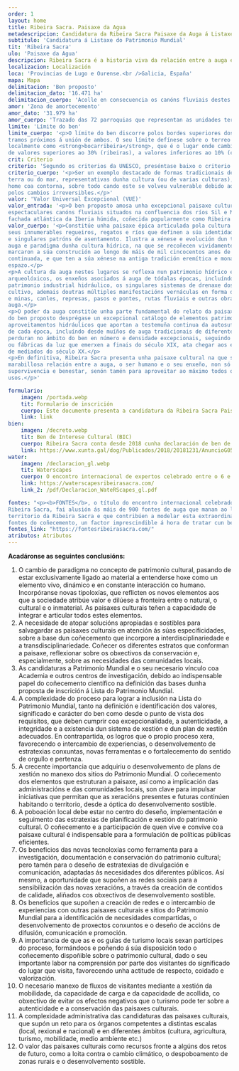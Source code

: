 ```yaml
---
order: 1
layout: home
title: Ribeira Sacra. Paisaxe da Agua
metadescripcion: Candidatura da Ribeira Sacra Paisaxe da Auga á Listaxe do Patrimonio Mundial
subtitulo: 'Candidatura á Listaxe do Patrimonio Mundial'
tit: 'Ribeira Sacra'
ulo: 'Paisaxe da Agua'
descripcion: Ribeira Sacra é a historia viva da relación entre a auga e o ser humano que gracias ao seu enxeño esculpiu unha paisaxe de auga ó longo de máis de <b class="text-sky-500">1.500 anos de ocupación continuada.</b>
localizacion: Localización
loca: 'Provincias de Lugo e Ourense.<br />Galicia, España'
mapa: Mapa
delimitacion: 'Ben proposto'
delimitacion_dato: '16.471 ha'
delimitacion_cuerpo: 'Acolle en consecuencia os canóns fluviais destes ríos entre Santa María de Pesqueiras, ao oeste, e San Clodio de Ribas de Sil, ao leste.'
amor: 'Zona de amortecemento'
amor_dato: '31.979 ha'
amor_cuerpo: 'Trazado das 72 parroquias que representan as unidades territoriais comunitarias configuradas desde o medievo.'
limite: 'Límite do ben'
limite_cuerpo: '<p>O límite do ben discorre polos bordes superiores dos vales encaixados dos ríos Sil e Miño nos
tramos próximos á unión de ambos. O seu límite defínese sobre o terreo no que se denomina
localmente como <strong>bocarribeira</strong>, que é o lugar onde cambia abruptamente a pendente, pasando
de valores superiores ao 30% (ribeiras), a valores inferiores ao 10% (chairas).</p>'
crit: Criterio
criterio: 'Segundo os criterios da UNESCO, preséntase baixo o criterio (v)'
criterio_cuerpo: '<p>Ser un exemplo destacado de formas tradicionais de asentamento humano ou de utilización da
terra ou do mar, representativas dunha cultura (ou de varias culturas), ou de interacción do
home coa contorna, sobre todo cando este se volveu vulnerable debido ao impacto provocado
polos cambios irreversibles.</p>'
valor: 'Valor Universal Excepcional (VUE)'
valor_entrada: '<p>O ben proposto amosa unha excepcional paisaxe cultural da auga encaixada entre os
espectaculares canóns fluviais situados na confluencia dos ríos Sil e Miño (Galicia, España), na
fachada atlántica da Iberia húmida, coñecida popularmente como Ribeira Sacra.</p>'
valor_cuerpo: '<p>Constitúe unha paisaxe épica articulada pola cultura e o patrimonio da auga, sustentada nos
seus innumerables regueiros, regatos e ríos que definen a súa identidade, beleza, composición
e singulares patróns de asentamento. Ilustra a xénese e evolución dun territorio esculpido pola
auga e paradigma dunha cultura hídrica, na que se recoñecen vividamente as pegadas que
marcaron a súa construción ao longo de máis de mil cincocentos anos de ocupación
continuada, e que ten a súa xénese na antiga tradición eremítica e monástica arraigada neste
espazo.</p>
<p>A cultura da auga nestes lugares se reflexa nun patrimonio hídrico excepcional que inclúe sitios
arqueolóxicos, os enxeños asociados á auga de tódalas épocas, incluíndo un importante
patrimonio industrial hidráulico, os singulares sistemas de drenaxe dos socalcos ou terrazas de
cultivo, ademais doutras múltiples manifestacións vernáculas en forma de fontes sacralizadas
e minas, canles, represas, pasos e pontes, rutas fluviais e outras obras singulares asociadas coa
auga.</p>
<p>O poder da auga constitúe unha parte fundamental do relato da paisaxe cultural. No ámbito
do ben proposto desprégase un excepcional catálogo de elementos patrimoniais de
aproveitamentos hidráulicos que aportan a testemuña continua da autosuficiencia enerxética
de cada época, incluíndo desde muíños de auga tradicionais de diferentes séculos, cuxas obras
perduran no ámbito do ben en número e densidade excepcionais, seguindo coas minicentrais
ou fábricas da luz que emerxen a finais do século XIX, ata chegar aos embalses hidroeléctricos
de mediados do século XX.</p>
<p>En definitiva, Ribeira Sacra presenta unha paisaxe cultural na que se pode ler a historia da
marabillosa relación entre a auga, o ser humano e o seu enxeño, non só para asegurar a súa
supervivencia e benestar, senón tamén para aproveitar ao máximo todos os seus posibles
usos.</p>'

formulario:
    imagen: /portada.webp
    tit: Formulario de inscrición
    cuerpo: Este documento presenta a candidatura da Ribeira Sacra Paisaxe da Auga á Listaxe do Patrimonio Mundial. 
    link: link
bien:
    imagen: /decreto.webp
    tit: Ben de Interese Cultural (BIC)
    cuerpo: Ribeira Sacra conta desde 2018 cunha declaración de ben de interese cultural dentro da categoría de paisaxe cultural.
    link: https://www.xunta.gal/dog/Publicados/2018/20181231/AnuncioG0535-281218-0001_gl.html
water:
    imagen: /declaracion_gl.webp
    tit: Waterscapes
    cuerpo: O encontro internacional de expertos celebrado entre o 6 e 8 de novembro de 2023 na Ribeira Sacra concluíu coa declaración sobre as paisaxes culturais da auga.
    link: https://waterscapesribeirasacra.com/
    link_2: /pdf/Declaracion_WateRScapes_gl.pdf

fontes: "<p><b>FONTES</b>, o título do encontro internacional celebrado entre o 27 e 29 de outubro de 2024 na
Ribeira Sacra, fai alusión ás máis de 900 fontes de auga que manan ao longo de todo o
territorio da Ribeira Sacra e que contribúen a modelar esta extraordinaria paisaxe, e tamén ás
fontes do coñecemento, un factor imprescindible á hora de tratar cun ben patrimonial.</p>"
fontes_link: "https://fontesribeirasacra.com/"
atributos: Atributos
---
```


**Acadáronse as seguintes conclusións:**

1. O cambio de paradigma no concepto de patrimonio cultural, pasando de estar exclusivamente ligado ao material a entenderse hoxe como un elemento vivo, dinámico e en constante interacción co humano. Incorpóranse novas tipoloxías, que reflicten os novos elementos aos que a sociedade atribúe valor e dilúese a fronteira entre o natural, o cultural e o inmaterial. As paisaxes culturais teñen a capacidade de integrar e articular todos estes elementos.
2. A necesidade de atopar solucións apropiadas e sostibles para salvagardar as paisaxes culturais en atención ás súas especificidades, sobre a base dun coñecemento que incorpore a interdisciplinariedade e a transdisciplinariedade. Coñecer os diferentes estratos que conforman a paisaxe, reflexionar sobre os obxectivos da conservación e, especialmente, sobre as necesidades das comunidades locais.
3. As candidaturas a Patrimonio Mundial e o seu necesario vínculo coa Academia e outros centros de investigación, debido ao indispensable papel do coñecemento científico na definición das bases dunha proposta de inscrición á Lista do Patrimonio Mundial.
4. A complexidade do proceso para lograr a inclusión na Lista do Patrimonio Mundial, tanto na definición e identificación dos valores, significado e carácter do ben como desde o punto de vista dos requisitos, que deben cumprir coa excepcionalidade, a autenticidade, a integridade e a existencia dun sistema de xestión e dun plan de xestión adecuados. En contrapartida, os logros que o propio proceso xera, favorecendo o intercambio de experiencias, o desenvolvemento de estratexias conxuntas, novas ferramentas e o fortalecemento do sentido de orgullo e pertenza.
5. A crecente importancia que adquiriu o desenvolvemento de plans de xestión no manexo dos sitios do Patrimonio Mundial. O coñecemento dos elementos que estruturan a paisaxe, así como a implicación das administracións e das comunidades locais, son clave para impulsar iniciativas que permitan que as xeracións presentes e futuras continúen habitando o territorio, desde a óptica do desenvolvemento sostible.
6. A poboación local debe estar no centro do deseño, implementación e seguimento das estratexias de planificación e xestión do patrimonio cultural. O coñecemento e a participación de quen vive e convive coa paisaxe cultural é indispensable para a formulación de políticas públicas eficientes.
7. Os beneficios das novas tecnoloxías como ferramenta para a investigación, documentación e conservación do patrimonio cultural; pero tamén para o deseño de estratexias de divulgación e comunicación, adaptadas ás necesidades dos diferentes públicos. Así mesmo, a oportunidade que supoñen as redes sociais para a sensibilización das novas xeracións, a través da creación de contidos de calidade, aliñados cos obxectivos de desenvolvemento sostible.
8. Os beneficios que supoñen a creación de redes e o intercambio de experiencias con outras paisaxes culturais e sitios do Patrimonio Mundial para a identificación de necesidades compartidas, o desenvolvemento de proxectos conxuntos e o deseño de accións de difusión, comunicación e promoción.
9. A importancia de que as e os guías de turismo locais sexan partícipes do proceso, formándoos e poñendo á súa disposición todo o coñecemento dispoñible sobre o patrimonio cultural, dado o seu importante labor na comprensión por parte dos visitantes do significado do lugar que visita, favorecendo unha actitude de respecto, coidado e valorización.
10. O necesario manexo de fluxos de visitantes mediante a xestión da mobilidade, da capacidade de carga e da capacidade de acollida, co obxectivo de evitar os efectos negativos que o turismo pode ter sobre a autenticidade e a conservación das paisaxes culturais.
11. A complexidade administrativa das candidaturas das paisaxes culturais, que supón un reto para os órganos competentes a distintas escalas (local, rexional e nacional) e en diferentes ámbitos (cultura, agricultura, turismo, mobilidade, medio ambiente etc.)
12. O valor das paisaxes culturais como recursos fronte a algúns dos retos de futuro, como a loita contra o cambio climático, o despoboamento de zonas rurais e o desenvolvemento sostible.
